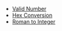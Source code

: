 - [Valid Number](https://leetcode.com/problems/valid-number/)
- [Hex Conversion](https://www.lintcode.com/problem/hex-conversion/)
- [Roman to Integer](https://leetcode.com/problems/roman-to-integer/)
